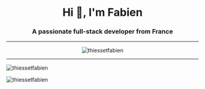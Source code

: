 <h1 align="center">Hi 👋, I'm Fabien</h1>
<h3 align="center">A passionate full-stack developer from France</h3>

---

<p align="center"><img src="https://github-readme-streak-stats.herokuapp.com/?user=thiessetfabien&" alt="thiessetfabien" /></p>

---
<p><img src="https://github-readme-stats.vercel.app/api/top-langs?username=thiessetfabien&show_icons=true&locale=en&layout=compact" alt="thiessetfabien" /></p>

<p><img align="center" src="https://github-readme-stats.vercel.app/api?username=thiessetfabien&show_icons=true&locale=en" alt="thiessetfabien" /></p>

